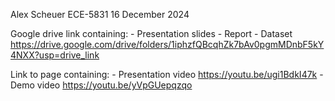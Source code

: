 Alex Scheuer
ECE-5831
16 December 2024

Google drive link containing:
    - Presentation slides
    - Report
    - Dataset
https://drive.google.com/drive/folders/1iphzfQBcqhZk7bAv0pgmMDnbF5kY4NXX?usp=drive_link


Link to page containing:
    - Presentation video
        https://youtu.be/ugi1BdkI47k
    - Demo video
        https://youtu.be/yVpGUepqzqo